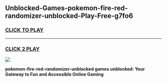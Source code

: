 
## Unblocked-Games-pokemon-fire-red-randomizer-unblocked-Play-Free-g7fo6
<h3>
<a href="https://premium76.site?title=pokemon-fire-red-randomizer-unblocked&ref=21A">CLICK TO PLAY</a></h3>
<hr>

<h3>
<a href="https://premium76.site?title=pokemon-fire-red-randomizer-unblocked&ref=21A">CLICK 2 PLAY</a>
  
</h3>

<a href="https://premium76.site?title=pokemon-fire-red-randomizer-unblocked&ref=21A"><img src="https://clearcache.store/games.png"></a>


**pokemon-fire-red-randomizer-unblocked games unblocked: Your Gateway to Fun and Accessible Online Gaming**
